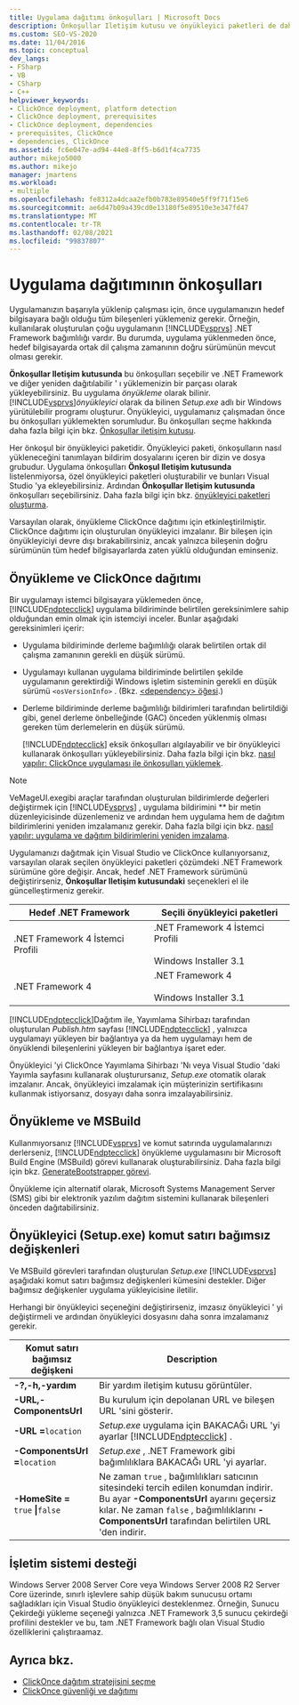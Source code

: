 ```yaml
---
title: Uygulama dağıtımı önkoşulları | Microsoft Docs
description: Önkoşullar Iletişim kutusu ve önyükleyici paketleri de dahil olmak üzere uygulamalarınızın dağıtım önkoşulları hakkında bilgi edinin.
ms.custom: SEO-VS-2020
ms.date: 11/04/2016
ms.topic: conceptual
dev_langs:
- FSharp
- VB
- CSharp
- C++
helpviewer_keywords:
- ClickOnce deployment, platform detection
- ClickOnce deployment, prerequisites
- ClickOnce deployment, dependencies
- prerequisites, ClickOnce
- dependencies, ClickOnce
ms.assetid: fc6e047e-ad94-44e8-8ff5-b6d1f4ca7735
author: mikejo5000
ms.author: mikejo
manager: jmartens
ms.workload:
- multiple
ms.openlocfilehash: fe8312a4dcaa2efb0b783e89540e5ff9f71f15e6
ms.sourcegitcommit: ae6d47b09a439cd0e13180f5e89510e3e347fd47
ms.translationtype: MT
ms.contentlocale: tr-TR
ms.lasthandoff: 02/08/2021
ms.locfileid: "99837807"
---
```

# <a name="application-deployment-prerequisites"></a>Uygulama dağıtımının önkoşulları

Uygulamanızın başarıyla yüklenip çalışması için, önce uygulamanızın hedef bilgisayara bağlı olduğu tüm bileşenleri yüklemeniz gerekir. Örneğin, kullanılarak oluşturulan çoğu uygulamanın [!INCLUDE[vsprvs](../code-quality/includes/vsprvs_md.md)] .NET Framework bağımlılığı vardır. Bu durumda, uygulama yüklenmeden önce, hedef bilgisayarda ortak dil çalışma zamanının doğru sürümünün mevcut olması gerekir.

 **Önkoşullar Iletişim kutusunda** bu önkoşulları seçebilir ve .NET Framework ve diğer yeniden dağıtılabilir ' ı yüklemenizin bir parçası olarak yükleyebilirsiniz. Bu uygulama *önyükleme* olarak bilinir. [!INCLUDE[vsprvs](../code-quality/includes/vsprvs_md.md)]*önyükleyici* olarak da bilinen *Setup.exe* adlı bir Windows yürütülebilir programı oluşturur. Önyükleyici, uygulamanız çalışmadan önce bu önkoşulları yüklemekten sorumludur. Bu önkoşulları seçme hakkında daha fazla bilgi için bkz. [Önkoşullar iletişim kutusu](../ide/reference/prerequisites-dialog-box.md).

 Her önkoşul bir önyükleyici paketidir. Önyükleyici paketi, önkoşulların nasıl yükleneceğini tanımlayan bildirim dosyalarını içeren bir dizin ve dosya grubudur. Uygulama önkoşulları **Önkoşul Iletişim kutusunda** listelenmiyorsa, özel önyükleyici paketleri oluşturabilir ve bunları Visual Studio 'ya ekleyebilirsiniz. Ardından **Önkoşullar Iletişim kutusunda** önkoşulları seçebilirsiniz. Daha fazla bilgi için bkz. [önyükleyici paketleri oluşturma](../deployment/creating-bootstrapper-packages.md).

 Varsayılan olarak, önyükleme ClickOnce dağıtımı için etkinleştirilmiştir. ClickOnce dağıtımı için oluşturulan önyükleyici imzalanır. Bir bileşen için önyükleyiciyi devre dışı bırakabilirsiniz, ancak yalnızca bileşenin doğru sürümünün tüm hedef bilgisayarlarda zaten yüklü olduğundan eminseniz.

## <a name="bootstrapping-and-clickonce-deployment"></a>Önyükleme ve ClickOnce dağıtımı
 Bir uygulamayı istemci bilgisayara yüklemeden önce, [!INCLUDE[ndptecclick](../deployment/includes/ndptecclick_md.md)] uygulama bildiriminde belirtilen gereksinimlere sahip olduğundan emin olmak için istemciyi inceler. Bunlar aşağıdaki gereksinimleri içerir:

- Uygulama bildiriminde derleme bağımlılığı olarak belirtilen ortak dil çalışma zamanının gerekli en düşük sürümü.

- Uygulamayı kullanan uygulama bildiriminde belirtilen şekilde uygulamanın gerektirdiği Windows işletim sisteminin gerekli en düşük sürümü `<osVersionInfo>` . (Bkz. [ \<dependency> öğesi](../deployment/dependency-element-clickonce-application.md).)

- Derleme bildiriminde derleme bağımlılığı bildirimleri tarafından belirtildiği gibi, genel derleme önbelleğinde (GAC) önceden yüklenmiş olması gereken tüm derlemelerin en düşük sürümü.

  [!INCLUDE[ndptecclick](../deployment/includes/ndptecclick_md.md)] eksik önkoşulları algılayabilir ve bir önyükleyici kullanarak önkoşulları yükleyebilirsiniz. Daha fazla bilgi için bkz. [nasıl yapılır: ClickOnce uygulaması ile önkoşulları yüklemek](../deployment/how-to-install-prerequisites-with-a-clickonce-application.md).

> [!NOTE]
> VeMageUI.exegibi araçlar tarafından oluşturulan bildirimlerde değerleri değiştirmek için [!INCLUDE[vsprvs](../code-quality/includes/vsprvs_md.md)] , uygulama bildirimini ** bir metin düzenleyicisinde düzenlemeniz ve ardından hem uygulama hem de dağıtım bildirimlerini yeniden imzalamanız gerekir. Daha fazla bilgi için bkz. [nasıl yapılır: uygulama ve dağıtım bildirimlerini yeniden imzalama](../deployment/how-to-re-sign-application-and-deployment-manifests.md).

 Uygulamanızı dağıtmak için Visual Studio ve ClickOnce kullanıyorsanız, varsayılan olarak seçilen önyükleyici paketleri çözümdeki .NET Framework sürümüne göre değişir. Ancak, hedef .NET Framework sürümünü değiştirirseniz, **Önkoşullar Iletişim kutusundaki** seçenekleri el ile güncelleştirmeniz gerekir.

|Hedef .NET Framework|Seçili önyükleyici paketleri|
|---------------------------|------------------------------------|
|.NET Framework 4 İstemci Profili|.NET Framework 4 İstemci Profili<br /><br /> Windows Installer 3.1|
|.NET Framework 4|.NET Framework 4<br /><br /> Windows Installer 3.1|

 [!INCLUDE[ndptecclick](../deployment/includes/ndptecclick_md.md)]Dağıtım ile, Yayımlama Sihirbazı tarafından oluşturulan *Publish.htm* sayfası [!INCLUDE[ndptecclick](../deployment/includes/ndptecclick_md.md)] , yalnızca uygulamayı yükleyen bir bağlantıya ya da hem uygulamayı hem de önyüklendi bileşenlerini yükleyen bir bağlantıya işaret eder.

 Önyükleyici 'yi ClickOnce Yayımlama Sihirbazı 'Nı veya Visual Studio 'daki Yayımla sayfasını kullanarak oluşturursanız, *Setup.exe* otomatik olarak imzalanır. Ancak, önyükleyici imzalamak için müşterinizin sertifikasını kullanmak istiyorsanız, dosyayı daha sonra imzalayabilirsiniz.

## <a name="bootstrapping-and-msbuild"></a>Önyükleme ve MSBuild
 Kullanmıyorsanız [!INCLUDE[vsprvs](../code-quality/includes/vsprvs_md.md)] ve komut satırında uygulamalarınızı derlerseniz, [!INCLUDE[ndptecclick](../deployment/includes/ndptecclick_md.md)] önyükleme uygulamasını bir Microsoft Build Engine (MSBuild) görevi kullanarak oluşturabilirsiniz. Daha fazla bilgi için bkz. [GenerateBootstrapper görevi](../msbuild/generatebootstrapper-task.md).

 Önyükleme için alternatif olarak, Microsoft Systems Management Server (SMS) gibi bir elektronik yazılım dağıtım sistemini kullanarak bileşenleri önceden dağıtabilirsiniz.

## <a name="bootstrapper-setupexe-command-line-arguments"></a>Önyükleyici (Setup.exe) komut satırı bağımsız değişkenleri
 Ve MSBuild görevleri tarafından oluşturulan *Setup.exe* [!INCLUDE[vsprvs](../code-quality/includes/vsprvs_md.md)] aşağıdaki komut satırı bağımsız değişkenleri kümesini destekler. Diğer bağımsız değişkenler uygulama yükleyicisine iletilir.

 Herhangi bir önyükleyici seçeneğini değiştirirseniz, imzasız önyükleyici ' yi değiştirmeli ve ardından önyükleyici dosyasını daha sonra imzalamanız gerekir.

| Komut satırı bağımsız değişkeni | Description |
| - | - |
| **-?,-h,-yardım** | Bir yardım iletişim kutusu görüntüler. |
| **-URL,-ComponentsUrl** | Bu kurulum için depolanan URL ve bileşen URL 'sini gösterir. |
| **-URL =**`location` | *Setup.exe* uygulama için BAKACAĞı URL 'yi ayarlar [!INCLUDE[ndptecclick](../deployment/includes/ndptecclick_md.md)] . |
| **-ComponentsUrl =**`location` | *Setup.exe* , .NET Framework gibi bağımlılıklara BAKACAĞı URL 'yi ayarlar. |
| **-HomeSite =** `true` **&#124;**`false` | Ne zaman `true` , bağımlılıkları satıcının sitesindeki tercih edilen konumdan indirir. Bu ayar **-ComponentsUrl** ayarını geçersiz kılar. Ne zaman `false` , bağımlılıklarını **-ComponentsUrl** tarafından belirtilen URL 'den indirir. |

## <a name="operating-system-support"></a>İşletim sistemi desteği
 Windows Server 2008 Server Core veya Windows Server 2008 R2 Server Core üzerinde, sınırlı işlevlere sahip düşük bakım sunucusu ortamı sağladıkları için Visual Studio önyükleyici desteklenmez. Örneğin, Sunucu Çekirdeği yükleme seçeneği yalnızca .NET Framework 3,5 sunucu çekirdeği profilini destekler ve bu, tam .NET Framework bağlı olan Visual Studio özelliklerini çalıştıraamaz.

## <a name="see-also"></a>Ayrıca bkz.
- [ClickOnce dağıtım stratejisini seçme](../deployment/choosing-a-clickonce-deployment-strategy.md)
- [ClickOnce güvenliği ve dağıtımı](../deployment/clickonce-security-and-deployment.md)